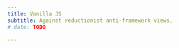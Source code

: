 ```yaml
---
title: Vanilla JS
subtitle: Against reductionist anti-framework views.
# date: TODO

---
```


<!--

TODO: elaborate

- managing the wiring-up of related functionality
    - nunjucks over here, JS over there, CSS yet again somewhere else
    - I know some folks think that’s good; in practice it’s a huge pain
- size tradeoffs
- DOM APIs all suck for actually authoring non-framework code!

-->